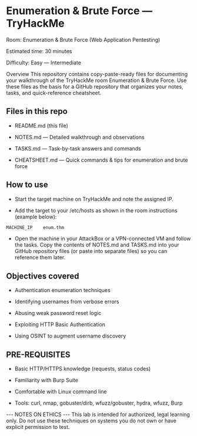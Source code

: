 # Enumeration & Brute Force — TryHackMe

Room: Enumeration & Brute Force (Web Application Pentesting)

Estimated time: 30 minutes

Difficulty: Easy — Intermediate

Overview This repository contains copy-paste-ready files for documenting your walkthrough of the TryHackMe room Enumeration & Brute Force. Use these files as the basis for a GitHub repository that organizes your notes, tasks, and quick-reference cheatsheet.

## Files in this repo

- README.md (this file)

- NOTES.md — Detailed walkthrough and observations

- TASKS.md — Task-by-task answers and commands

- CHEATSHEET.md — Quick commands & tips for enumeration and brute force

## How to use

- Start the target machine on TryHackMe and note the assigned IP.

- Add the target to your /etc/hosts as shown in the room instructions (example below):
```markdown
MACHINE_IP    enum.thm
```
- Open the machine in your AttackBox or a VPN-connected VM and follow the tasks. Copy the contents of NOTES.md and TASKS.md into your GitHub repository files (or paste into separate files) so you can reference them later.

## Objectives covered

- Authentication enumeration techniques

- Identifying usernames from verbose errors

- Abusing weak password reset logic

- Exploiting HTTP Basic Authentication

- Using OSINT to augment username discovery

## PRE-REQUISITES

- Basic HTTP/HTTPS knowledge (requests, status codes)

- Familiarity with Burp Suite

- Comfortable with Linux command line

- Tools: curl, nmap, gobuster/dirb, wfuzz/gobuster, hydra, wfuzz, Burp


--- NOTES ON ETHICS --- This lab is intended for authorized, legal learning only. Do not use these techniques on systems you do not own or have explicit permission to test.
